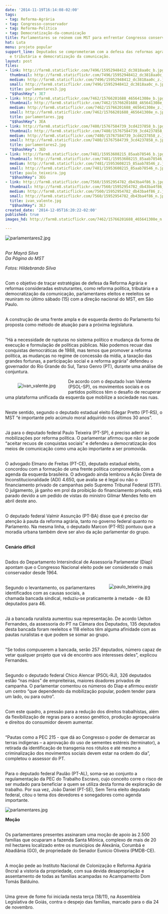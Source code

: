 ```yaml
---
date: '2014-11-19T16:14:08-02:00'
tags:
- tag: Reforma-Agrária
- tag: Congresso-conservador
- tag: Reforma-Política
- tag: Democratização-da-comunicação
title: Parlamentares se reúnem com MST para enfrentar Congresso conservador
hat: Luta
menu: projeto popular
support_line: Deputados se comprometeram com a defesa das reformas agrária, política
  e tributária e democratização da comunicação.
layout: post
files:
- link: http://farm8.staticflickr.com/7496/15952948412_dc3818aa0c_b.jpg
  thumbnail: http://farm8.staticflickr.com/7496/15952948412_dc3818aa0c_t.jpg
  medium: http://farm8.staticflickr.com/7496/15952948412_dc3818aa0c_z.jpg
  small: http://farm8.staticflickr.com/7496/15952948412_dc3818aa0c_n.jpg
  title: parlamentares3.jpg
  "$$hashKey": 3E7
- link: http://farm8.staticflickr.com/7462/15766201688_465641308e_b.jpg
  thumbnail: http://farm8.staticflickr.com/7462/15766201688_465641308e_t.jpg
  medium: http://farm8.staticflickr.com/7462/15766201688_465641308e_z.jpg
  small: http://farm8.staticflickr.com/7462/15766201688_465641308e_n.jpg
  title: parlamentares.jpg
  "$$hashKey": 3EA
- link: http://farm8.staticflickr.com/7480/15767584739_3cd4237858_b.jpg
  thumbnail: http://farm8.staticflickr.com/7480/15767584739_3cd4237858_t.jpg
  medium: http://farm8.staticflickr.com/7480/15767584739_3cd4237858_z.jpg
  small: http://farm8.staticflickr.com/7480/15767584739_3cd4237858_n.jpg
  title: parlamentares2.jpg
  "$$hashKey": 3ED
- link: http://farm8.staticflickr.com/7481/15953608215_85aab78546_b.jpg
  thumbnail: http://farm8.staticflickr.com/7481/15953608215_85aab78546_t.jpg
  medium: http://farm8.staticflickr.com/7481/15953608215_85aab78546_z.jpg
  small: http://farm8.staticflickr.com/7481/15953608215_85aab78546_n.jpg
  title: paulo_teixeira.jpg
  "$$hashKey": 3EG
- link: http://farm8.staticflickr.com/7560/15952954782_db43ba4f86_b.jpg
  thumbnail: http://farm8.staticflickr.com/7560/15952954782_db43ba4f86_t.jpg
  medium: http://farm8.staticflickr.com/7560/15952954782_db43ba4f86_z.jpg
  small: http://farm8.staticflickr.com/7560/15952954782_db43ba4f86_n.jpg
  title: ivan_valente.jpg
  "$$hashKey": 3EJ
created_date: '2014-12-05T16:20:22-02:00'
published: true
images_hd: http://farm8.staticflickr.com/7462/15766201688_465641308e_n.jpg

---
```

<p><img alt="parlamentares2.jpg" src="http://farm8.staticflickr.com/7480/15767584739_3cd4237858_b.jpg" /></p>

<p><br />
<em>Por Mayr&aacute; Silva<br />
Da P&aacute;gina do MST</em></p>

<p><em>Fotos: Hildebrando Silva</em><br />
&nbsp;</p>

<p>Com o objetivo de tra&ccedil;ar estrat&eacute;gias de defesa da Reforma Agr&aacute;ria e reformas consideradas estruturantes, como reforma pol&iacute;tica, tribut&aacute;ria e a democratiza&ccedil;&atilde;o da comunica&ccedil;&atilde;o, parlamentares eleitos e reeleitos se reuniram no &uacute;ltimo s&aacute;bado (15) com a dire&ccedil;&atilde;o nacional do MST, em S&atilde;o Paulo.</p>

<p><br />
A constru&ccedil;&atilde;o de uma frente ampla e de esquerda dentro do Parlamento foi proposta como m&eacute;todo de atua&ccedil;&atilde;o para a pr&oacute;xima legislatura.</p>

<p><br />
&ldquo;H&aacute; a necessidade de rupturas no sistema pol&iacute;tico e mudan&ccedil;a da forma de execu&ccedil;&atilde;o e formula&ccedil;&atilde;o de pol&iacute;ticas p&uacute;blicas. N&atilde;o podemos recuar das conquistas democr&aacute;ticas de 1988, mas temos que promover a reforma pol&iacute;tica, as mudan&ccedil;as no regime de concess&atilde;o da m&iacute;dia, a taxa&ccedil;&atilde;o das grandes fortunas, a participa&ccedil;&atilde;o social e a reforma agr&aacute;ria&rdquo; defendeu o governador do Rio Grande do Sul, Tarso Genro (PT), durante uma an&aacute;lise de conjuntura.</p>

<figure class="image" style="float:left"><img alt="ivan_valente.jpg" src="http://farm8.staticflickr.com/7560/15952954782_db43ba4f86_b.jpg" />
<figcaption></figcaption>
</figure>

<p>De acordo com o deputado Ivan Valente (PSOL-SP), os movimentos sociais e os partidos pol&iacute;ticos t&ecirc;m o desafio de recuperar uma plataforma unificada da esquerda que mobilize a sociedade nas ruas.</p>

<p><br />
Neste sentido, segundo o deputado estadual eleito Edegar Pretto (PT-RS), o MST &ldquo;&eacute; importante pelo ac&uacute;mulo moral adquirido nos &uacute;ltimos 30 anos&rdquo;.</p>

<p><br />
J&aacute; para o deputado federal Paulo Teixeira (PT-SP), &eacute; preciso aderir &agrave;s mobiliza&ccedil;&otilde;es por reforma pol&iacute;tica. O parlamentar afirmou que n&atilde;o se pode &ldquo;aceitar recuos de conquistas sociais&rdquo; e defendeu a democratiza&ccedil;&atilde;o dos meios de comunica&ccedil;&atilde;o como uma a&ccedil;&atilde;o importante a ser promovida.</p>

<p><br />
O advogado Elmano de Freitas (PT-CE), deputado estadual eleito, concordou com a forma&ccedil;&atilde;o de uma frente pol&iacute;tica comprometida com a agenda da esquerda brasileira. O advogado ainda lembrou a A&ccedil;&atilde;o Direta de Inconstitucionalidade (ADI) 4.650, que avalia se &eacute; legal ou n&atilde;o o financiamento privado de campanhas pelo Supremo Tribunal Federal (STF). O julgamento, j&aacute; ganho em prol da proibi&ccedil;&atilde;o do financiamento privado, est&aacute; parado devido a um pedido de vistas do ministro Gilmar Mendes feito em abril deste ano.</p>

<p><br />
O deputado federal Valmir Assun&ccedil;&atilde;o (PT-BA) disse que &eacute; preciso dar aten&ccedil;&atilde;o &agrave; pauta da reforma agr&aacute;ria, tanto no governo federal quanto no Parlamento. Na mesma linha, o deputado Marcon (PT-RS) pontuou que a moradia urbana tamb&eacute;m deve ser alvo da a&ccedil;&atilde;o parlamentar do grupo.</p>

<p><br />
<strong>Cen&aacute;rio dif&iacute;cil</strong></p>

<p><br />
Dados do Departamento Intersindical de Assessoria Parlamentar (Diap) apontam que o Congresso Nacional eleito pode ser considerado o mais conservador desde 1964.</p>

<figure class="image" style="float:right"><img alt="paulo_teixeira.jpg" src="http://farm8.staticflickr.com/7481/15953608215_85aab78546_b.jpg" />
<figcaption></figcaption>
</figure>

<p><br />
Segundo o levantamento, os parlamentares identificados com as causas sociais, a chamada bancada sindical, reduziu-se praticamente &agrave; metade - de 83 deputados para 46.</p>

<p><br />
J&aacute; a bancada ruralista aumentou sua representa&ccedil;&atilde;o. De acordo Uelton Fernandes, da assessoria do PT na C&acirc;mara dos Deputados, 135 deputados desta bancada foram reeleitos e 118 eleitos t&ecirc;m alguma afinidade com as pautas ruralistas e que podem se somar ao grupo.</p>

<p><br />
&ldquo;Se todos compuserem a bancada, ser&atilde;o 257 deputados, n&uacute;mero capaz de vetar qualquer projeto que v&aacute; de encontro aos interesses deles&rdquo;, explicou Fernandes.</p>

<p><br />
Segundo o deputado federal Chico Alencar (PSOL-RJ), 326 deputados est&atilde;o &ldquo;nas m&atilde;os&rdquo; de empreiteiras, maiores doadores privados de campanha. O parlamentar comentou os n&uacute;meros do Diap e afirmou existir um centro &ldquo;que dependendo da mobiliza&ccedil;&atilde;o popular, podem tender para um lado, ou para outro&rdquo;.</p>

<p><br />
Com este quadro, a press&atilde;o para a redu&ccedil;&atilde;o dos direitos trabalhistas, al&eacute;m da flexibiliza&ccedil;&atilde;o de regras para o acesso gen&eacute;tico, produ&ccedil;&atilde;o agropecu&aacute;ria e direitos do consumidor devem aumentar.</p>

<p><br />
&ldquo;Pautas como a PEC 215 - que d&aacute; ao Congresso o poder de demarcar as terras ind&iacute;genas &ndash; a aprova&ccedil;&atilde;o do uso de sementes est&eacute;reis (terminator), a retirada da identifica&ccedil;&atilde;o de transgenia nos r&oacute;tulos e at&eacute; mesmo a criminaliza&ccedil;&atilde;o dos movimentos sociais devem estar na ordem do dia&rdquo;, completou o assessor do PT.</p>

<p><br />
Para o deputado federal Paul&atilde;o (PT-AL), soma-se ao conjunto a regulamenta&ccedil;&atilde;o da PEC do Trabalho Escravo, cujo conceito corre o risco de ser mudado para beneficiar a quem se utiliza desta forma de explora&ccedil;&atilde;o de trabalho. Por sua vez, Jo&atilde;o Daniel (PT-SE), Sem Terra eleito deputado federal, citou o tema dos devedores e sonegadores como agenda importante.</p>

<p><img alt="parlamentares.jpg" src="http://farm8.staticflickr.com/7462/15766201688_465641308e_b.jpg" /></p>

<p><strong>Mo&ccedil;&atilde;o</strong></p>

<p><br />
Os parlamentares presentes assinaram uma mo&ccedil;&atilde;o de apoio &agrave;s 2.500 fam&iacute;lias que ocuparam a fazenda Santa M&ocirc;nica, complexo de mais de 20 mil hectares localizado entre os munic&iacute;pios de Alex&acirc;nia, Corumb&aacute; e Abadi&acirc;nia (GO), de propriedade do Senador Eun&iacute;cio Oliveira (PMDB-CE).</p>

<p><br />
A mo&ccedil;&atilde;o pede ao Instituto Nacional de Coloniza&ccedil;&atilde;o e Reforma Agr&aacute;ria (Incra) a vistoria da propriedade, com sua devida desapropria&ccedil;&atilde;o e assentamento de todas as fam&iacute;lias acampadas no Acampamento Dom Tom&aacute;s Baldu&iacute;no.</p>

<p><br />
Uma greve de fome foi iniciada nesta ter&ccedil;a (18/11), na Assembleia Legislativa de Goi&aacute;s, contra o despejo das fam&iacute;lias, marcado para o dia 24 de novembro.</p>
